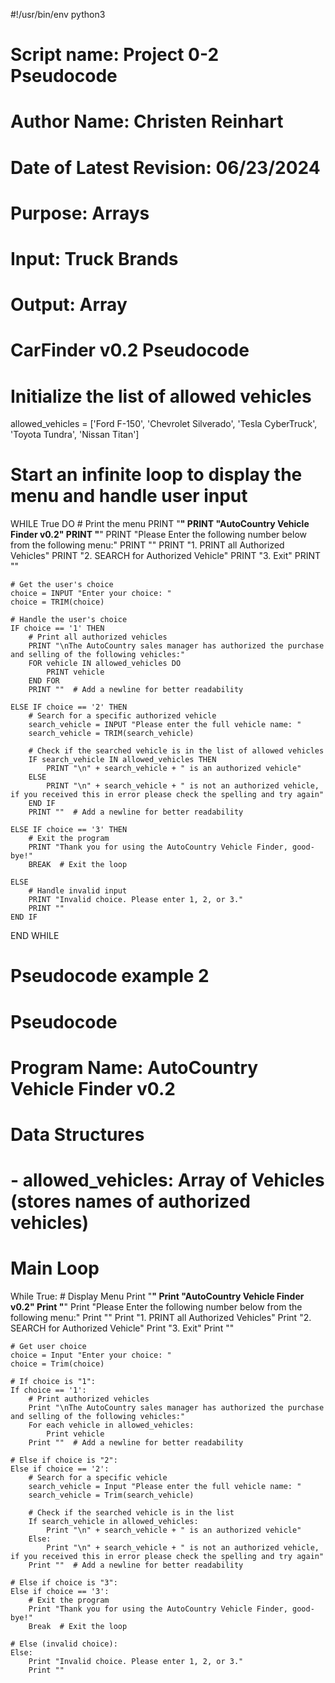 #!/usr/bin/env python3

# Script name: Project 0-2 Pseudocode
# Author Name: Christen Reinhart
# Date of Latest Revision: 06/23/2024
# Purpose: Arrays
# Input: Truck Brands
# Output: Array

# CarFinder v0.2 Pseudocode

# Initialize the list of allowed vehicles
allowed_vehicles = ['Ford F-150', 'Chevrolet Silverado', 'Tesla CyberTruck', 'Toyota Tundra', 'Nissan Titan']

# Start an infinite loop to display the menu and handle user input
WHILE True DO
    # Print the menu
    PRINT "********************************"
    PRINT "AutoCountry Vehicle Finder v0.2"
    PRINT "********************************"
    PRINT "Please Enter the following number below from the following menu:"
    PRINT ""
    PRINT "1. PRINT all Authorized Vehicles"
    PRINT "2. SEARCH for Authorized Vehicle"
    PRINT "3. Exit"
    PRINT ""
    
    # Get the user's choice
    choice = INPUT "Enter your choice: "
    choice = TRIM(choice)
    
    # Handle the user's choice
    IF choice == '1' THEN
        # Print all authorized vehicles
        PRINT "\nThe AutoCountry sales manager has authorized the purchase and selling of the following vehicles:"
        FOR vehicle IN allowed_vehicles DO
            PRINT vehicle
        END FOR
        PRINT ""  # Add a newline for better readability
    
    ELSE IF choice == '2' THEN
        # Search for a specific authorized vehicle
        search_vehicle = INPUT "Please enter the full vehicle name: "
        search_vehicle = TRIM(search_vehicle)
        
        # Check if the searched vehicle is in the list of allowed vehicles
        IF search_vehicle IN allowed_vehicles THEN
            PRINT "\n" + search_vehicle + " is an authorized vehicle"
        ELSE
            PRINT "\n" + search_vehicle + " is not an authorized vehicle, if you received this in error please check the spelling and try again"
        END IF
        PRINT ""  # Add a newline for better readability
    
    ELSE IF choice == '3' THEN
        # Exit the program
        PRINT "Thank you for using the AutoCountry Vehicle Finder, good-bye!"
        BREAK  # Exit the loop
    
    ELSE
        # Handle invalid input
        PRINT "Invalid choice. Please enter 1, 2, or 3."
        PRINT ""
    END IF
END WHILE


# Pseudocode example 2

# Pseudocode

# Program Name: AutoCountry Vehicle Finder v0.2

# Data Structures
# - allowed_vehicles: Array of Vehicles (stores names of authorized vehicles)

# Main Loop
While True:
    # Display Menu
    Print "********************************"
    Print "AutoCountry Vehicle Finder v0.2"
    Print "********************************"
    Print "Please Enter the following number below from the following menu:"
    Print ""
    Print "1. PRINT all Authorized Vehicles"
    Print "2. SEARCH for Authorized Vehicle"
    Print "3. Exit"
    Print ""

    # Get user choice
    choice = Input "Enter your choice: "
    choice = Trim(choice)

    # If choice is "1":
    If choice == '1':
        # Print authorized vehicles
        Print "\nThe AutoCountry sales manager has authorized the purchase and selling of the following vehicles:"
        For each vehicle in allowed_vehicles:
            Print vehicle
        Print ""  # Add a newline for better readability
    
    # Else if choice is "2":
    Else if choice == '2':
        # Search for a specific vehicle
        search_vehicle = Input "Please enter the full vehicle name: "
        search_vehicle = Trim(search_vehicle)
        
        # Check if the searched vehicle is in the list
        If search_vehicle in allowed_vehicles:
            Print "\n" + search_vehicle + " is an authorized vehicle"
        Else:
            Print "\n" + search_vehicle + " is not an authorized vehicle, if you received this in error please check the spelling and try again"
        Print ""  # Add a newline for better readability
    
    # Else if choice is "3":
    Else if choice == '3':
        # Exit the program
        Print "Thank you for using the AutoCountry Vehicle Finder, good-bye!"
        Break  # Exit the loop
    
    # Else (invalid choice):
    Else:
        Print "Invalid choice. Please enter 1, 2, or 3."
        Print ""
